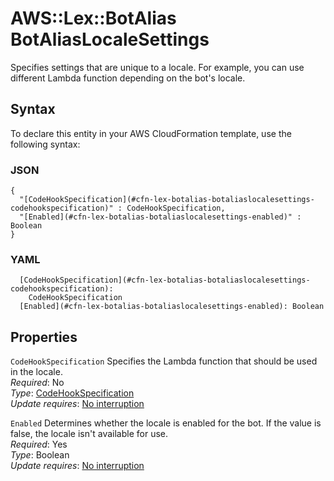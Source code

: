 # AWS::Lex::BotAlias BotAliasLocaleSettings<a name="aws-properties-lex-botalias-botaliaslocalesettings"></a>

Specifies settings that are unique to a locale\. For example, you can use different Lambda function depending on the bot's locale\.

## Syntax<a name="aws-properties-lex-botalias-botaliaslocalesettings-syntax"></a>

To declare this entity in your AWS CloudFormation template, use the following syntax:

### JSON<a name="aws-properties-lex-botalias-botaliaslocalesettings-syntax.json"></a>

```
{
  "[CodeHookSpecification](#cfn-lex-botalias-botaliaslocalesettings-codehookspecification)" : CodeHookSpecification,
  "[Enabled](#cfn-lex-botalias-botaliaslocalesettings-enabled)" : Boolean
}
```

### YAML<a name="aws-properties-lex-botalias-botaliaslocalesettings-syntax.yaml"></a>

```
  [CodeHookSpecification](#cfn-lex-botalias-botaliaslocalesettings-codehookspecification): 
    CodeHookSpecification
  [Enabled](#cfn-lex-botalias-botaliaslocalesettings-enabled): Boolean
```

## Properties<a name="aws-properties-lex-botalias-botaliaslocalesettings-properties"></a>

`CodeHookSpecification`  <a name="cfn-lex-botalias-botaliaslocalesettings-codehookspecification"></a>
Specifies the Lambda function that should be used in the locale\.  
*Required*: No  
*Type*: [CodeHookSpecification](aws-properties-lex-botalias-codehookspecification.md)  
*Update requires*: [No interruption](https://docs.aws.amazon.com/AWSCloudFormation/latest/UserGuide/using-cfn-updating-stacks-update-behaviors.html#update-no-interrupt)

`Enabled`  <a name="cfn-lex-botalias-botaliaslocalesettings-enabled"></a>
Determines whether the locale is enabled for the bot\. If the value is false, the locale isn't available for use\.  
*Required*: Yes  
*Type*: Boolean  
*Update requires*: [No interruption](https://docs.aws.amazon.com/AWSCloudFormation/latest/UserGuide/using-cfn-updating-stacks-update-behaviors.html#update-no-interrupt)